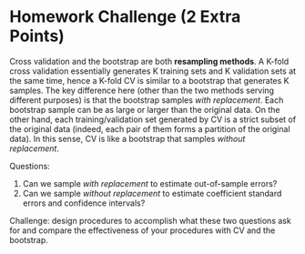 # Homework Challenge (2 Extra Points)

Cross validation and the bootstrap are both **resampling methods**. A K-fold cross validation essentially generates K training sets and K validation sets at the same time, hence a K-fold CV is similar to a bootstrap that generates K samples. The key difference here (other than the two methods serving different purposes) is that the bootstrap samples *with replacement*. Each bootstrap sample can be as large or larger than the original data. On the other hand, each training/validation set generated by CV is a strict subset of the original data (indeed, each pair of them forms a partition of the original data). In this sense, CV is like a bootstrap that samples *without replacement*.

Questions:
1. Can we sample *with replacement* to estimate out-of-sample errors?
2. Can we sample *without replacement* to estimate coefficient standard errors and confidence intervals?

Challenge: design procedures to accomplish what these two questions ask for and compare the effectiveness of your procedures with CV and the bootstrap.
